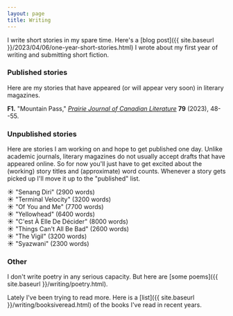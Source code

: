 ```yaml
---
layout: page
title: Writing
---
```


I write short stories in my spare time. Here's a
[blog post]({{ site.baseurl }}/2023/04/06/one-year-short-stories.html)
I wrote about my first year of writing and submitting short fiction.

### Published stories

Here are my stories that have appeared (or will appear very soon) in literary magazines.

__F1.__ "Mountain Pass," _[Prairie Journal of Canadian Literature](https://prairiejournal.org/index.html)_ __79__ (2023), 48--55.

### Unpublished stories

Here are stories I am working on and hope to get published one day.
Unlike academic journals, literary magazines do not usually accept drafts that have
appeared online. So for now you'll just have to get excited about the (working) story titles and (approximate)
word counts. Whenever a story gets picked up I'll move it up to the "published" list.

&#x2600; "Senang Diri" (2900 words)  
&#x2600; "Terminal Velocity" (3200 words)  
&#x2600; "Of You and Me" (7700 words)  
&#x2600; "Yellowhead" (6400 words)  
&#x2600; "C'est À Elle De Décider" (8000 words)  
&#x2600; "Things Can't All Be Bad" (2600 words)  
&#x2600; "The Vigil" (3200 words)  
&#x2600; "Syazwani" (2300 words)  

### Other

I don't write poetry in any serious capacity. But here are [some poems]({{ site.baseurl }}/writing/poetry.html).

Lately I've been trying to read more.
Here is a [list]({{ site.baseurl }}/writing/booksiveread.html)
of the books I've read in recent years.
